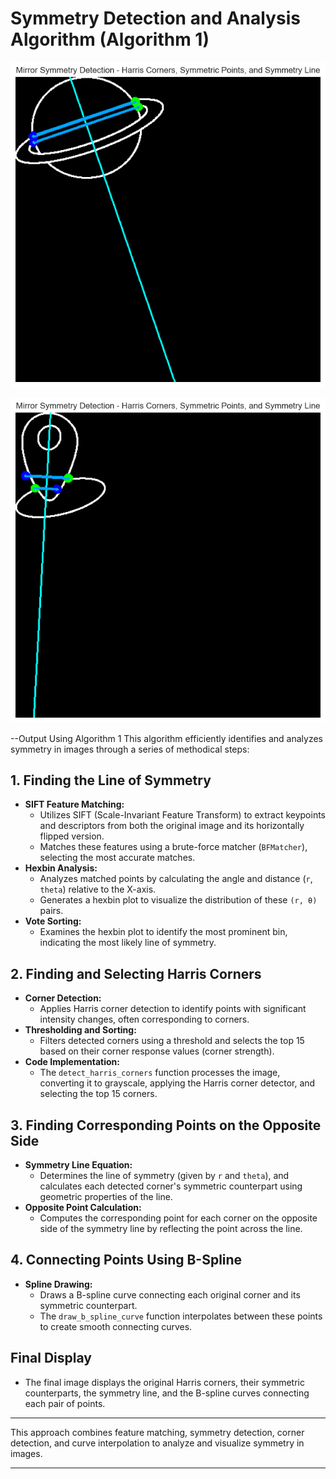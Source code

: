 # Symmetry Detection and Analysis Algorithm (Algorithm 1)
![Output using algo1](./outputs/algo1/tc1.png)

![Output using algo1](./outputs/algo1/tc2.png)

--Output Using Algorithm 1
This algorithm efficiently identifies and analyzes symmetry in images through a series of methodical steps:

## 1. **Finding the Line of Symmetry**
   - **SIFT Feature Matching:**
     - Utilizes SIFT (Scale-Invariant Feature Transform) to extract keypoints and descriptors from both the original image and its horizontally flipped version.
     - Matches these features using a brute-force matcher (`BFMatcher`), selecting the most accurate matches.
   - **Hexbin Analysis:**
     - Analyzes matched points by calculating the angle and distance (`r`, `theta`) relative to the X-axis.
     - Generates a hexbin plot to visualize the distribution of these `(r, θ)` pairs.
   - **Vote Sorting:**
     - Examines the hexbin plot to identify the most prominent bin, indicating the most likely line of symmetry.

## 2. **Finding and Selecting Harris Corners**
   - **Corner Detection:**
     - Applies Harris corner detection to identify points with significant intensity changes, often corresponding to corners.
   - **Thresholding and Sorting:**
     - Filters detected corners using a threshold and selects the top 15 based on their corner response values (corner strength).
   - **Code Implementation:**
     - The `detect_harris_corners` function processes the image, converting it to grayscale, applying the Harris corner detector, and selecting the top 15 corners.

## 3. **Finding Corresponding Points on the Opposite Side**
   - **Symmetry Line Equation:**
     - Determines the line of symmetry (given by `r` and `theta`), and calculates each detected corner's symmetric counterpart using geometric properties of the line.
   - **Opposite Point Calculation:**
     - Computes the corresponding point for each corner on the opposite side of the symmetry line by reflecting the point across the line.

## 4. **Connecting Points Using B-Spline**
   - **Spline Drawing:**
     - Draws a B-spline curve connecting each original corner and its symmetric counterpart.
     - The `draw_b_spline_curve` function interpolates between these points to create smooth connecting curves.

## Final Display
   - The final image displays the original Harris corners, their symmetric counterparts, the symmetry line, and the B-spline curves connecting each pair of points.

---

This approach combines feature matching, symmetry detection, corner detection, and curve interpolation to analyze and visualize symmetry in images.

---

